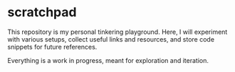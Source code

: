 # scratchpad

This repository is my personal tinkering playground. Here, I will experiment with various setups, collect useful links and resources, and store code snippets for future references. 

Everything is a work in progress, meant for exploration and iteration.

